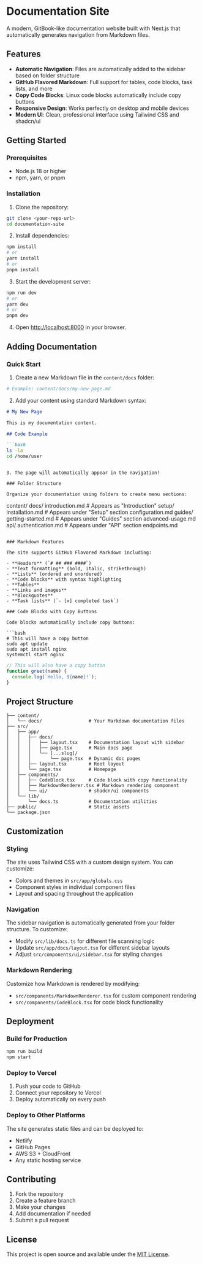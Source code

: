 # Documentation Site

A modern, GitBook-like documentation website built with Next.js that automatically generates navigation from Markdown files.

## Features

- **Automatic Navigation**: Files are automatically added to the sidebar based on folder structure
- **GitHub Flavored Markdown**: Full support for tables, code blocks, task lists, and more
- **Copy Code Blocks**: Linux code blocks automatically include copy buttons
- **Responsive Design**: Works perfectly on desktop and mobile devices
- **Modern UI**: Clean, professional interface using Tailwind CSS and shadcn/ui

## Getting Started

### Prerequisites

- Node.js 18 or higher
- npm, yarn, or pnpm

### Installation

1. Clone the repository:
```bash
git clone <your-repo-url>
cd documentation-site
```

2. Install dependencies:
```bash
npm install
# or
yarn install
# or
pnpm install
```

3. Start the development server:
```bash
npm run dev
# or
yarn dev
# or
pnpm dev
```

4. Open [http://localhost:8000](http://localhost:8000) in your browser.

## Adding Documentation

### Quick Start

1. Create a new Markdown file in the `content/docs` folder:
```bash
# Example: content/docs/my-new-page.md
```

2. Add your content using standard Markdown syntax:
```markdown
# My New Page

This is my documentation content.

## Code Example

```bash
ls -la
cd /home/user
```
```

3. The page will automatically appear in the navigation!

### Folder Structure

Organize your documentation using folders to create menu sections:

```
content/
  docs/
    introduction.md          # Appears as "Introduction"
    setup/
      installation.md       # Appears under "Setup" section
      configuration.md
    guides/
      getting-started.md     # Appears under "Guides" section
      advanced-usage.md
    api/
      authentication.md      # Appears under "API" section
      endpoints.md
```

### Markdown Features

The site supports GitHub Flavored Markdown including:

- **Headers** (`# ## ### ####`)
- **Text formatting** (bold, italic, strikethrough)
- **Lists** (ordered and unordered)
- **Code blocks** with syntax highlighting
- **Tables**
- **Links and images**
- **Blockquotes**
- **Task lists** (`- [x] completed task`)

### Code Blocks with Copy Buttons

Code blocks automatically include copy buttons:

```bash
# This will have a copy button
sudo apt update
sudo apt install nginx
systemctl start nginx
```

```javascript
// This will also have a copy button
function greet(name) {
  console.log(`Hello, ${name}!`);
}
```

## Project Structure

```
├── content/
│   └── docs/                 # Your Markdown documentation files
├── src/
│   ├── app/
│   │   ├── docs/
│   │   │   ├── layout.tsx    # Documentation layout with sidebar
│   │   │   ├── page.tsx      # Main docs page
│   │   │   └── [...slug]/
│   │   │       └── page.tsx  # Dynamic doc pages
│   │   ├── layout.tsx        # Root layout
│   │   └── page.tsx          # Homepage
│   ├── components/
│   │   ├── CodeBlock.tsx     # Code block with copy functionality
│   │   ├── MarkdownRenderer.tsx # Markdown rendering component
│   │   └── ui/               # shadcn/ui components
│   └── lib/
│       └── docs.ts           # Documentation utilities
├── public/                   # Static assets
└── package.json
```

## Customization

### Styling

The site uses Tailwind CSS with a custom design system. You can customize:

- Colors and themes in `src/app/globals.css`
- Component styles in individual component files
- Layout and spacing throughout the application

### Navigation

The sidebar navigation is automatically generated from your folder structure. To customize:

- Modify `src/lib/docs.ts` for different file scanning logic
- Update `src/app/docs/layout.tsx` for different sidebar layouts
- Adjust `src/components/ui/sidebar.tsx` for styling changes

### Markdown Rendering

Customize how Markdown is rendered by modifying:

- `src/components/MarkdownRenderer.tsx` for custom component rendering
- `src/components/CodeBlock.tsx` for code block functionality

## Deployment

### Build for Production

```bash
npm run build
npm start
```

### Deploy to Vercel

1. Push your code to GitHub
2. Connect your repository to Vercel
3. Deploy automatically on every push

### Deploy to Other Platforms

The site generates static files and can be deployed to:
- Netlify
- GitHub Pages
- AWS S3 + CloudFront
- Any static hosting service

## Contributing

1. Fork the repository
2. Create a feature branch
3. Make your changes
4. Add documentation if needed
5. Submit a pull request

## License

This project is open source and available under the [MIT License](LICENSE).
